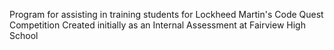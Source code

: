 Program for assisting in training students for Lockheed Martin's Code Quest Competition
Created initially as an Internal Assessment at Fairview High School
